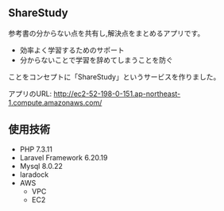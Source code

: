 ##  ShareStudy
参考書の分からない点を共有し,解決点をまとめるアプリです。



- 効率よく学習するためのサポート
- 分からないことで学習を辞めてしまうことを防ぐ

ことをコンセプトに「ShareStudy」というサービスを作りました。

アプリのURL: http://ec2-52-198-0-151.ap-northeast-1.compute.amazonaws.com/



## 使用技術

- PHP 7.3.11 
- Laravel Framework 6.20.19
- Mysql 8.0.22
- laradock
- AWS
  - VPC
  - EC2
